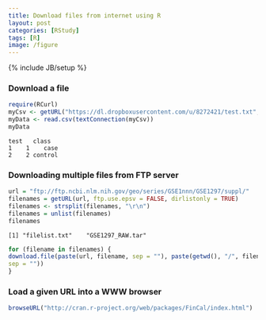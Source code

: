 ```yaml
---
title: Download files from internet using R
layout: post
categories: [RStudy]
tags: [R]
image: /figure
---
```

{% include JB/setup %}

### Download a file

```r
require(RCurl)
myCsv <- getURL("https://dl.dropboxusercontent.com/u/8272421/test.txt", ssl.verifypeer = FALSE)
myData <- read.csv(textConnection(myCsv))
myData
```

```
test   class
1    1    case
2    2 control
```

### Downloading multiple files from FTP server

```r
url = "ftp://ftp.ncbi.nlm.nih.gov/geo/series/GSE1nnn/GSE1297/suppl/"
filenames = getURL(url, ftp.use.epsv = FALSE, dirlistonly = TRUE)
filenames <- strsplit(filenames, "\r\n")
filenames = unlist(filenames)
filenames
```

```
[1] "filelist.txt"    "GSE1297_RAW.tar"
```

```r
for (filename in filenames) {
download.file(paste(url, filename, sep = ""), paste(getwd(), "/", filename,
sep = ""))
}
```

### Load a given URL into a WWW browser

```r
browseURL("http://cran.r-project.org/web/packages/FinCal/index.html")
```

